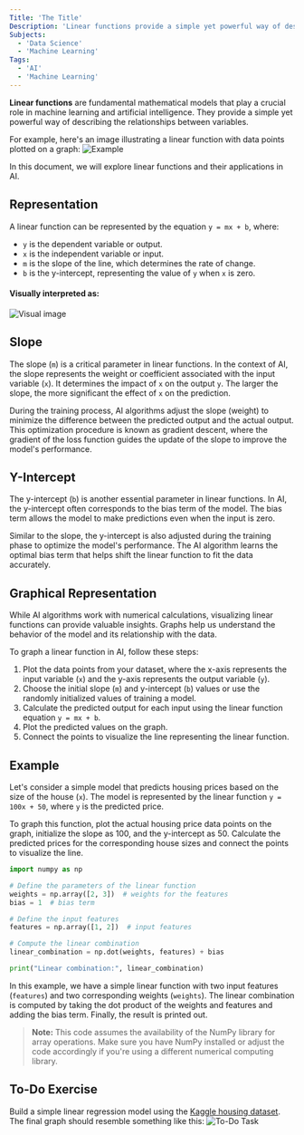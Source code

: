 ```yaml
---
Title: 'The Title'
Description: 'Linear functions provide a simple yet powerful way of describing the relationship between variables.'
Subjects: 
  - 'Data Science'
  - 'Machine Learning'
Tags: 
  - 'AI'
  - 'Machine Learning'
---
```




**Linear functions** are fundamental mathematical models that play a crucial role in machine learning and artificial intelligence. They provide a simple yet powerful way of describing the relationships between variables.

For example, here's an image illustrating a linear function with data points plotted on a graph:
![Example](https://github.com/Himasnhu-AT/Media_files/blob/main/Example_linear%20function%20in%20AI.png)

In this document, we will explore linear functions and their applications in AI.

## Representation

A linear function can be represented by the equation `y = mx + b`, where:
- `y` is the dependent variable or output.
- `x` is the independent variable or input.
- `m` is the slope of the line, which determines the rate of change.
- `b` is the y-intercept, representing the value of `y` when `x` is zero.

#### Visually interpreted as:
![Visual image](https://github.com/Himasnhu-AT/Media_files/blob/main/Visualizing%20image.png)

## Slope

The slope (`m`) is a critical parameter in linear functions. In the context of AI, the slope represents the weight or coefficient associated with the input variable (`x`). It determines the impact of `x` on the output `y`. The larger the slope, the more significant the effect of `x` on the prediction.

During the training process, AI algorithms adjust the slope (weight) to minimize the difference between the predicted output and the actual output. This optimization procedure is known as gradient descent, where the gradient of the loss function guides the update of the slope to improve the model's performance.

## Y-Intercept

The y-intercept (`b`) is another essential parameter in linear functions. In AI, the y-intercept often corresponds to the bias term of the model. The bias term allows the model to make predictions even when the input is zero.

Similar to the slope, the y-intercept is also adjusted during the training phase to optimize the model's performance. The AI algorithm learns the optimal bias term that helps shift the linear function to fit the data accurately.

## Graphical Representation

While AI algorithms work with numerical calculations, visualizing linear functions can provide valuable insights. Graphs help us understand the behavior of the model and its relationship with the data.

To graph a linear function in AI, follow these steps:
1. Plot the data points from your dataset, where the x-axis represents the input variable (`x`) and the y-axis represents the output variable (`y`).
2. Choose the initial slope (`m`) and y-intercept (`b`) values or use the randomly initialized values of training a model.
3. Calculate the predicted output for each input using the linear function equation `y = mx + b`.
4. Plot the predicted values on the graph.
5. Connect the points to visualize the line representing the linear function.

## Example

Let's consider a simple model that predicts housing prices based on the size of the house (`x`). The model is represented by the linear function `y = 100x + 50`, where `y` is the predicted price.

To graph this function, plot the actual housing price data points on the graph, initialize the slope as 100, and the y-intercept as 50. Calculate the predicted prices for the corresponding house sizes and connect the points to visualize the line.

```python
import numpy as np

# Define the parameters of the linear function
weights = np.array([2, 3])  # weights for the features
bias = 1  # bias term

# Define the input features
features = np.array([1, 2])  # input features

# Compute the linear combination
linear_combination = np.dot(weights, features) + bias

print("Linear combination:", linear_combination)
```

In this example, we have a simple linear function with two input features (`features`) and two corresponding weights (`weights`). The linear combination is computed by taking the dot product of the weights and features and adding the bias term. Finally, the result is printed out.

> **Note:** This code assumes the availability of the NumPy library for array operations. Make sure you have NumPy installed or adjust the code accordingly if you're using a different numerical computing library.

## To-Do Exercise

Build a simple linear regression model using the [Kaggle housing dataset](https://www.kaggle.com/datasets/harrywang/housing). The final graph should resemble something like this:
![To-Do Task](https://github.com/Himasnhu-AT/Media_files/blob/main/Example_linear%20function%20in%20AI.png)